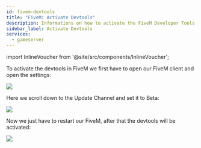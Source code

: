 ```yaml
---
id: fivem-devtools
title: "FiveM: Activate Devtools"
description: Informations on how to activate the FiveM Developer Tools - ZAP-Hosting.com documentation
sidebar_label: Activate Devtools
services:
  - gameserver
---
```


import InlineVoucher from '@site/src/components/InlineVoucher';

<InlineVoucher />

To activate the devtools in FiveM we first have to open our FiveM client and open the settings:

![](https://screensaver01.zap-hosting.com/index.php/s/kPWJtkQPxND8KNB/preview)

Here we scroll down to the Update Channel and set it to Beta:

![](https://screensaver01.zap-hosting.com/index.php/s/wSmQYfEppMCQNZT/preview)

Now we just have to restart our FiveM, after that the devtools will be activated:

![](https://screensaver01.zap-hosting.com/index.php/s/BpNpA6TcMjcDGBR/preview)
